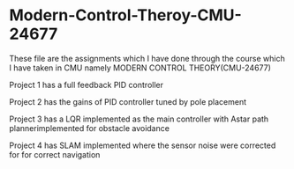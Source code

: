 # Modern-Control-Theroy-CMU-24677

These file are the assignments which I have done through the course which I have taken in CMU namely MODERN CONTROL THEORY(CMU-24677)

Project 1 has a full feedback PID controller


Project 2 has the gains of PID controller tuned by pole placement


Project 3 has a LQR implemented as the main controller with Astar path plannerimplemented for obstacle avoidance


Project 4 has SLAM implemented where the sensor noise were corrected for for correct navigation
